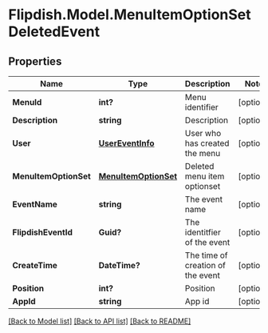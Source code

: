 # Flipdish.Model.MenuItemOptionSetDeletedEvent
## Properties

Name | Type | Description | Notes
------------ | ------------- | ------------- | -------------
**MenuId** | **int?** | Menu identifier | [optional] 
**Description** | **string** | Description | [optional] 
**User** | [**UserEventInfo**](UserEventInfo.md) | User who has created the menu | [optional] 
**MenuItemOptionSet** | [**MenuItemOptionSet**](MenuItemOptionSet.md) | Deleted menu item optionset | [optional] 
**EventName** | **string** | The event name | [optional] 
**FlipdishEventId** | **Guid?** | The identitfier of the event | [optional] 
**CreateTime** | **DateTime?** | The time of creation of the event | [optional] 
**Position** | **int?** | Position | [optional] 
**AppId** | **string** | App id | [optional] 

[[Back to Model list]](../README.md#documentation-for-models) [[Back to API list]](../README.md#documentation-for-api-endpoints) [[Back to README]](../README.md)

